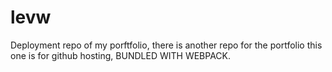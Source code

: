 # levw
Deployment repo of my porftfolio, there is another repo for the portfolio this one is for github hosting, BUNDLED WITH WEBPACK.
